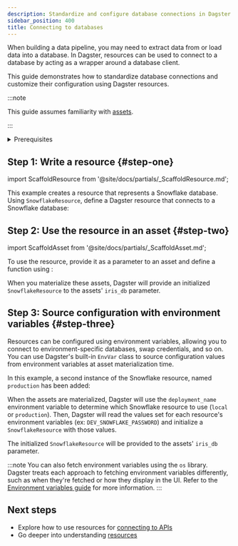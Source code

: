```yaml
---
description: Standardize and configure database connections in Dagster using resources.
sidebar_position: 400
title: Connecting to databases
---
```


When building a data pipeline, you may need to extract data from or load data into a database. In Dagster, resources can be used to connect to a database by acting as a wrapper around a database client.

This guide demonstrates how to standardize database connections and customize their configuration using Dagster resources.

:::note

This guide assumes familiarity with [assets](/guides/build/assets/).

:::

<details>
  <summary>Prerequisites</summary>

To run the example code in this article, you'll need:

- Connection information for a Snowflake database
- Install the necessary Python libraries:
  ```bash
  uv pip install dagster-snowflake pandas
  ```

</details>

## Step 1: Write a resource \{#step-one}

import ScaffoldResource from '@site/docs/partials/\_ScaffoldResource.md';

<ScaffoldResource />

This example creates a resource that represents a Snowflake database. Using `SnowflakeResource`, define a Dagster resource that connects to a Snowflake database:

<CodeExample path="docs_snippets/docs_snippets/guides/external-systems/databases/snowflake-resource.py" language="python" title="src/<project_name>/defs/resources.py" />

## Step 2: Use the resource in an asset \{#step-two}

import ScaffoldAsset from '@site/docs/partials/\_ScaffoldAsset.md';

<ScaffoldAsset />

To use the resource, provide it as a parameter to an asset and define a function using <PyObject section="definitions" module="dagster" object="Definitions" decorator />:

<CodeExample path="docs_snippets/docs_snippets/guides/external-systems/databases/use-in-asset.py" language="python" startAfter="start_use_in_asset" endBefore="end_use_in_asset" title="src/<project_name>/defs/assets.py" />

<CodeExample path="docs_snippets/docs_snippets/guides/external-systems/databases/use-in-asset.py" language="python" startAfter="start_use_in_asset_defs" endBefore="end_use_in_asset_defs" title="src/<project_name>/defs/resources.py" />

When you materialize these assets, Dagster will provide an initialized `SnowflakeResource` to the assets' `iris_db` parameter.

## Step 3: Source configuration with environment variables \{#step-three}

Resources can be configured using environment variables, allowing you to connect to environment-specific databases, swap credentials, and so on. You can use Dagster's built-in `EnvVar` class to source configuration values from environment variables at asset materialization time.

In this example, a second instance of the Snowflake resource, named `production` has been added:

<CodeExample path="docs_snippets/docs_snippets/guides/external-systems/databases/use-envvars.py" language="python" startAfter="start_use_envvars" endBefore="end_use_envvars" title="src/<project_name>/defs/assets.py" />

<CodeExample path="docs_snippets/docs_snippets/guides/external-systems/databases/use-envvars.py" language="python" startAfter="start_use_envvars_defs" endBefore="end_use_envvars_defs" title="src/<project_name>/defs/resources.py" />

When the assets are materialized, Dagster will use the `deployment_name` environment variable to determine which Snowflake resource to use (`local` or `production`). Then, Dagster will read the values set for each resource's environment variables (ex: `DEV_SNOWFLAKE_PASSWORD`) and initialize a `SnowflakeResource` with those values.

The initialized `SnowflakeResource` will be provided to the assets' `iris_db` parameter.

:::note
You can also fetch environment variables using the `os` library. Dagster treats each approach to fetching environment variables differently, such as when they're fetched or how they display in the UI. Refer to the [Environment variables guide](/guides/operate/configuration/using-environment-variables-and-secrets) for more information.
:::

## Next steps

- Explore how to use resources for [connecting to APIs](/guides/build/external-resources/connecting-to-apis)
- Go deeper into understanding [resources](/guides/build/external-resources/)